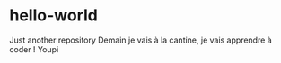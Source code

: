 # hello-world
Just another repository
Demain je vais à la cantine, je vais apprendre à coder !
Youpi
